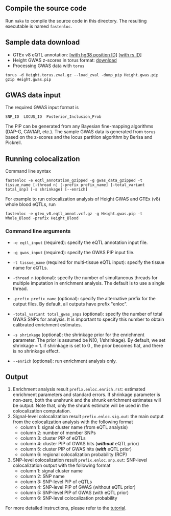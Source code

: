 ## Compile the source code

Run ``make`` to compile the source code in this directory. The resulting executable is named ``fastenloc``.

## Sample data download

+ GTEx v8 eQTL annotation: [\[with hg38 position ID\]](https://drive.google.com/open?id=1kfH_CffxyCtZcx3z7k63rIARNidLv1_P)    [\[with rs ID\]](https://drive.google.com/open?id=1rSaHenk8xOFtQo7VuDZevRkjUz6iwuj0)
+ Height GWAS z-scores in torus format: [download](https://drive.google.com/open?id=1kxZge6NQ8_8oJjVhkO4lKdmZiG2jbu1m)
+ Processing GWAS data with ``torus``

```
torus -d Height.torus.zval.gz --load_zval -dump_pip Height.gwas.pip
gzip Height.gwas.pip
```

## GWAS data input

The required GWAS input format is

```
SNP_ID  LOCUS_ID  Posterior_Inclusion_Prob
```

The PIP can be generated from any Bayesian fine-mapping algorithms (DAP-G, CAVIAR, etc.). The sample GWAS data is generated from ```torus``` based on the z-scores and the locus partition algorithm by Berisa and Pickrell.   



## Running colocalization

Command line syntax

```
fastenloc -e eqtl_annotation_gzipped -g gwas_data_gzipped -t tissue_name [-thread n] [-prefix prefix_name] [-total_variant total_snp] [-s shrinkage] [--enrich] 
```
For example to run colocalization analysis of Height GWAS and GTEx (v8) whole blood eQTLs, run
```
fastenloc -e gtex_v8.eqtl_annot.vcf.gz -g Height.gwas.pip -t Whole_Blood -prefix Height_Blood
```

### Command line arguments

+ ```-e eqtl_input``` (required): specify the eQTL annotation input file.
                                  
+ ```-g gwas_input``` (required): specify the GWAS PIP input file.

+ ```-t tissue_name``` (required for multi-tissue eQTL input): specify the tissue name for eQTLs.

+ ```-thread n``` (optional): specify the number of simultaneous threads for multiple imputation in enrichment analysis. The default is to use a single thread.

+ ```-prefix prefix_name``` (optional): specify the alternative prefix for the output files. By default, all outputs have prefix "enloc".

+ ```-total_variant total_gwas_snps``` (optional): specify the number of total GWAS SNPs for analysis. It is important to specify this number to obtain calibrated enrichment estimates.

+ ```-s shrinkage``` (optional): the shrinkage prior for the enrichment parameter. The prior is assumed be N(0, 1/shrinkage). By default, we set shrinkage = 1. if shrinkage is set to 0 , the prior becomes flat, and there is no shrinkage effect.

+ ```--enrich``` (optional): run enrichment analysis only.


                                                               


## Output

1. Enrichment analysis result ``prefix.enloc.enrich.rst``: estimated enrichment parameters and standard errors. If shrinkage parameter is non-zero, both the unshrunk and the shrunk enrichment estimates will be output. Note that, only the shrunk estimate will be used in the colocalization computation.
2. Signal-level colocalization result ``prefix.enloc.sig.out``:  the main output from the colocalization analysis with the following format
    + column 1: signal cluster name (from eQTL analysis)
    + column 2: number of member SNPs
    + column 3: cluster PIP of eQTLs
    + column 4: cluster PIP of GWAS hits (***without*** eQTL prior)
    + column 5: cluster PIP of GWAS hits (***with*** eQTL prior)
    + column 6: regional colocalization probability (RCP)
3. SNP-level colocalization result ``prefix.enloc.snp.out``: SNP-level colocalization output with the following format
    + column 1: signal cluster name
    + column 2: SNP name
    + column 3: SNP-level PIP of eQTLs
    + column 4: SNP-level PIP of GWAS (without eQTL prior)
    + column 5: SNP-level PIP of GWAS (with eQTL prior)
    + column 6: SNP-level colocalization probability


For more detailed instructions, please refer to the [tutorial](../tutorial/).

